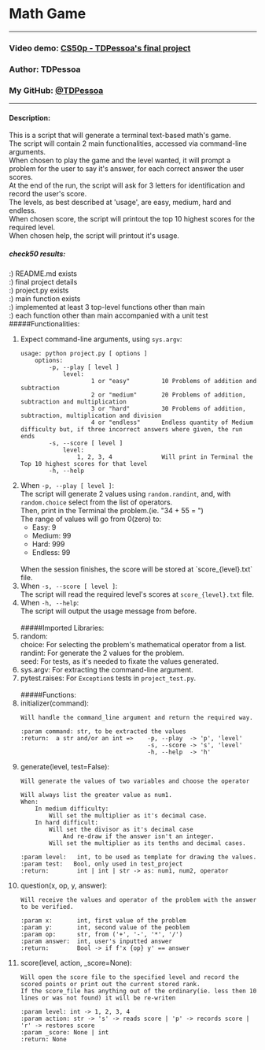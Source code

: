 # Math Game
---
### Video demo: [CS50p - TDPessoa's final project](https://youtu.be/YU4K8el5EJc)
### Author: TDPessoa
### My GitHub: [@TDPessoa](https://github.com/TDPessoa)
---
#### Description:
This is a script that will generate a terminal text-based math's game.<br>
The script will contain 2 main functionalities, accessed via command-line arguments.<br>
When chosen to play the game and the level wanted, it will prompt a problem for the user to say it's answer, for each correct answer the user scores.<br>
At the end of the run, the script will ask for 3 letters for identification and record the user's score.<br>
The levels, as best described at 'usage', are easy, medium, hard and endless.<br>
When chosen score, the script will printout the top 10 highest scores for the required level.<br>
When chosen help, the script will printout it's usage.

##### check50 results:
:) README.md exists  
:) final project details  
:) project.py exists  
:) main function exists  
:) implemented at least 3 top-level functions other than main  
:) each function other than main accompanied with a unit test  
#####Functionalities:
1. Expect command-line arguments, using `sys.argv`:
    ```
    usage: python project.py [ options ]
        options:
            -p, --play [ level ]
                level:                      
                        1 or "easy"         10 Problems of addition and subtraction
                        2 or "medium"       20 Problems of addition, subtraction and multiplication
                        3 or "hard"         30 Problems of addition, subtraction, multiplication and division
                        4 or "endless"      Endless quantity of Medium difficulty but, if three incorrect answers where given, the run ends
            -s, --score [ level ]
                level:
                    1, 2, 3, 4              Will print in Terminal the Top 10 highest scores for that level
            -h, --help
    ```
2. When `-p, --play [ level ]`:
    <br>
    The script will generate 2 values using `random.randint`, and, with `random.choice` select from the list of operators.
    <br>
    Then, print in the Terminal the problem.(ie. "34 + 55 = ")
    <br>
    The range of values will go from 0(zero) to: 
    + Easy: 9
    + Medium: 99
    + Hard: 999
    + Endless: 99
    <br>
    When the session finishes, the score will be stored at `score_{level}.txt` file.
3. When `-s, --score [ level ]`:
    <br>
    The script will read the required level's scores at `score_{level}.txt` file.
4. When `-h, --help`:
    <br>
    The script will output the usage message from before.
    <br><br>
#####Imported Libraries:
1. random:
    <br>
    choice: For selecting the problem's mathematical operator from a list. 
    <br>
    randint: For generate the 2 values for the problem.
    <br>
    seed: For tests, as it's needed to fixate the values generated.
    <br>
2. sys.argv: For extracting the command-line argument.
3. pytest.raises: For `Exception`s tests in `project_test.py`.
    <br><br>
#####Functions:
1. initializer(command): 
    ```
    Will handle the command_line argument and return the required way.
    
    :param command: str, to be extracted the values
    :return:  a str and/or an int =>    -p, --play  -> 'p', 'level'
                                        -s, --score -> 's', 'level'
                                        -h, --help  -> 'h'   
    ```    
2. generate(level, test=False):
    ```
    Will generate the values of two variables and choose the operator
    
    Will always list the greater value as num1.
    When:
        In medium difficulty:
            Will set the multiplier as it's decimal case.
        In hard difficult:
            Will set the divisor as it's decimal case
                And re-draw if the answer isn't an integer.
            Will set the multiplier as its tenths and decimal cases.
    
    :param level:   int, to be used as template for drawing the values.
    :param test:   Bool, only used in test_project
    :return:        int | int | str -> as: num1, num2, operator
    ```
3. question(x, op, y, answer):
    ```
    Will receive the values and operator of the problem with the answer to be verified. 
    
    :param x:       int, first value of the problem
    :param y:       int, second value of the peoblem
    :param op:      str, from ('+', '-', '*', '/')
    :param answer:  int, user's inputted answer
    :return:        Bool -> if f'x {op} y' == answer 
   ```
4. score(level, action, _score=None):
    ```
    Will open the score file to the specified level and record the scored points or print out the current stored rank.
    If the score_file has anything out of the ordinary(ie. less then 10 lines or was not found) it will be re-writen

   :param level: int -> 1, 2, 3, 4
   :param action: str -> 's' -> reads score | 'p' -> records score | 'r' -> restores score
   :param _score: None | int
   :return: None 
   ```
